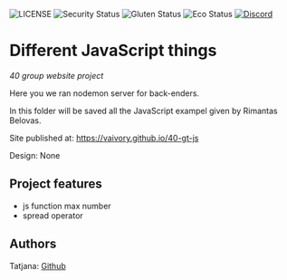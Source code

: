 ![LICENSE](https://img.shields.io/badge/license-MIT-blue.svg?style=flat-square)
![Security Status](https://img.shields.io/security-headers?label=Security&url=https%3A%2F%2Fgithub.com&style=flat-square)
![Gluten Status](https://img.shields.io/badge/Gluten-Free-green.svg)
![Eco Status](https://img.shields.io/badge/ECO-Friendly-green.svg)
[![Discord](https://discord.com/api/guilds/571393319201144843/widget.png)](https://discord.gg/dRwW4rw)
# Different JavaScript things
_40 group website project_

Here you we ran nodemon server for back-enders.

In this folder will be saved all the JavaScript exampel given by Rimantas Belovas.



Site published at: https://vaivory.github.io/40-gt-js


Design: None
## Project features
-   js function max number
-   spread operator
## Authors
Tatjana: [Github](https://github.com/vaivory)